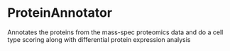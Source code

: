 # ProteinAnnotator
Annotates the proteins from the mass-spec proteomics data and do a cell type scoring along with differential protein expression analysis
